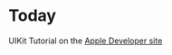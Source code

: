 # Today
UIKit Tutorial on the [Apple Developer site](https://developer.apple.com/tutorials/app-dev-training/creating-a-list-view#introduction)
